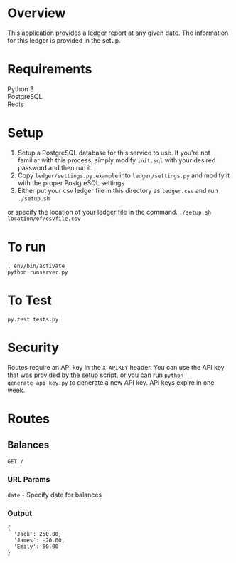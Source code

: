 # Overview #

This application provides a ledger report at any given date. The information for this ledger is provided in the setup.


# Requirements #

Python 3  
PostgreSQL  
Redis  


# Setup #
1. Setup a PostgreSQL database for this service to use. If you're not familiar with this process, simply modify `init.sql` with your desired password and then run it.
2. Copy `ledger/settings.py.example` into `ledger/settings.py` and modify it with the proper PostgreSQL settings
3. Either put your csv ledger file in this directory as `ledger.csv` and run
`./setup.sh`

or specify the location of your ledger file in the command.
`./setup.sh location/of/csvfile.csv`


# To run #

```
. env/bin/activate
python runserver.py
```


# To Test #
`py.test tests.py`


# Security #
Routes require an API key in the `X-APIKEY` header. You can use the API key that was provided by the setup script, or you can run `python generate_api_key.py` to generate a new API key. API keys expire in one week.


# Routes #

## Balances ##
`GET /`
### URL Params ###
`date` - Specify date for balances
### Output ###
```
{
  'Jack': 250.00,
  'James': -20.00,
  'Emily': 50.00
}
```

